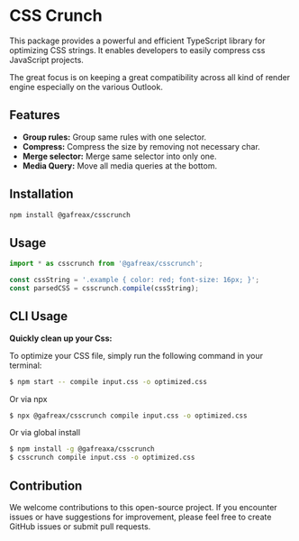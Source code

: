 # CSS Crunch

This package provides a powerful and efficient TypeScript library for optimizing CSS strings. It enables developers to easily compress css JavaScript projects.

The great focus is on keeping a great compatibility across all kind of render engine especially on the various Outlook.

## Features
* **Group rules:** Group same rules with one selector.
* **Compress:** Compress the size by removing not necessary char.
* **Merge selector:** Merge same selector into only one.
* **Media Query:** Move all media queries at the bottom.


## Installation

```bash
npm install @gafreax/csscrunch
```

## Usage

```typescript
import * as csscrunch from '@gafreax/csscrunch';

const cssString = '.example { color: red; font-size: 16px; }';
const parsedCSS = csscrunch.compile(cssString);

```


## CLI Usage

**Quickly clean up your Css:**

To optimize your CSS file, simply run the following command in your terminal:

```bash
$ npm start -- compile input.css -o optimized.css
```

Or via npx

```bash
$ npx @gafreax/csscrunch compile input.css -o optimized.css
```

Or via global install
```bash
$ npm install -g @gafreaxa/csscrunch
$ csscrunch compile input.css -o optimized.css
```

## Contribution

We welcome contributions to this open-source project. If you encounter issues or have suggestions for improvement, please feel free to create GitHub issues or submit pull requests.
